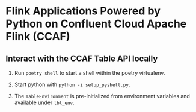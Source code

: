 # Flink Applications Powered by Python on Confluent Cloud Apache Flink (CCAF)

## Interact with the CCAF Table API locally

1. Run `poetry shell` to start a shell within the poetry virtualenv.

2. Start python with `python -i setup_pyshell.py`.

4. The `TableEnvironment` is pre-initialized from environment variables and available under `tbl_env`.